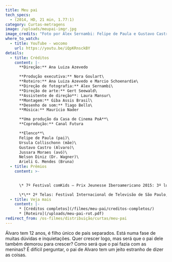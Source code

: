 ```yaml
---
title: Meu pai
tech_specs:
  - (2014, HD, 21 min, 1.77:1)
category: Curtas-metragens
image: /uploads/meupai-imgr.jpg
image_credits: "Foto por Alex Sernambi: Felipe de Paula e Gustavo Castro"
where_to_watch:
  - title: YouTube - wocomo
    url: https://youtu.be/iQpKRnsckBY
details:
  - title: Créditos
    content: |-
      **Direção:** Ana Luiza Azevedo 

      **Produção executiva:** Nora Goulart\
      **Roteiro:** Ana Luiza Azevedo e Marcio Schoenardie\
      **Direção de fotografia:** Alex Sernambi\
      **Direção de arte:** Gert Seewald\
      **Assistente de direção**: Laura Mansur\
      **Montagem:** Giba Assis Brasil\
      **Desenho de som:** Tiago Bello\
      **Música:** Maurício Nader

      **Uma produção da Casa de Cinema PoA**\
      **Coprodução:** Canal Futura

      **Elenco**\
      Felipe de Paula (pai)\
      Ursula Collischonn (mãe)\
      Gustavo Castro (Alvaro)\
      Jussara Moraes (avó)\
      Nelson Diniz (Dr. Wagner)\
      Arieli G. Mendes (Bruna)
  - title: Prêmios
    content: >-
      

      \* 7º Festival comKids – Prix Jeunesse Iberoamericano 2015: 3º lugar na categoria ficção - 7 a 11 anos\

      \*\** 2º Telas: Festival Internacional de Televisão de São Paulo, 2015: Melhor direção, Melhor produção, Melhor realização artística
  - title: Veja mais
    content: |-
      * [Créditos completos](/filmes/meu-pai/creditos-completos/)
      * [R﻿oteiro](/uploads/meu-pai-rot.pdf)
redirect_from: /os-filmes/distribuição/curtas/meu-pai
---
```

Álvaro tem 12 anos, é filho único de pais separados. Está numa fase de muitas dúvidas e inquietações. Quer crescer logo, mas será que o pai dele também demorou para crescer? Como será que o pai fazia com as meninas? É difícil perguntar, o pai de Alvaro tem um jeito estranho de dizer as coisas.
